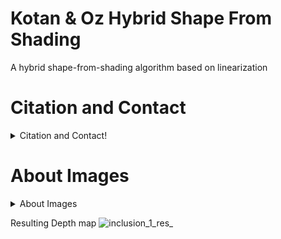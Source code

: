 # Kotan & Oz Hybrid Shape From Shading
 A hybrid shape-from-shading algorithm based on linearization

# Citation and Contact
<details>
  <summary>Citation and Contact!</summary>
  
  ## Citation
This study includes only a part of the thesis: Development of a linearization based hybrid method using image tones for the surface inspection of metallic parts, Sakarya University,Computer and Information Sciences,2020. 
If you find our work useful, please cite :

1-
@article{kotan2021linearization,
  title={A linearization-based hybrid approach for 3D reconstruction of objects in a single image},
  author={Kotan, Muhammed and {\"O}z, Cemil and Kahraman, Abdulgani},
  journal={International Journal of Applied Mathematics and Computer Science},
  volume={31},
  number={3},
  year={2021}
}    

2- 
@article{kotan2017surface,
  title={Surface inspection system for industrial components based on shape from shading minimization approach},
  author={Kotan, Muhammed and {\"O}z, Cemil},
  journal={Optical Engineering},
  volume={56},
  number={12},
  pages={123105},
  year={2017},
  publisher={International Society for Optics and Photonics}
}
</details>

# About Images
<details>
  <summary>About Images</summary>
  
  ## Images
Image 1 is a classic "tent" image. It can be obtained by the formula below.

Z(x,y)=min{-2|x|+2α,-|y|+α}

![tent](https://user-images.githubusercontent.com/78547566/107049253-ed7f3380-67da-11eb-8ab3-f6dc42716516.png)


Resulting Depth map
![tent_res_](https://user-images.githubusercontent.com/78547566/107049550-4f3f9d80-67db-11eb-84c3-35042d34f568.PNG)


Image 2 is a cat image from the dataset : From Shading to Local Shape 
see: http://vision.seas.harvard.edu/qsfs/

![CatIm](https://user-images.githubusercontent.com/78547566/107049277-f4a64180-67da-11eb-9ff6-6c3f31299eb1.png)

Resulting Depth Map
![CatIm_res_](https://user-images.githubusercontent.com/78547566/107049715-7b5b1e80-67db-11eb-9798-8e5ecf4ada4e.PNG)


Image 3 is a defect image from the dataset : NEU surface defect database
see: http://faculty.neu.edu.cn/yunhyan/NEU_surface_defect_database.html

![inclusion_1](https://user-images.githubusercontent.com/78547566/107049291-fa038c00-67da-11eb-8ebd-ba2b8f58a82f.jpg)
</details>

Resulting Depth map
![inclusion_1_res_](https://user-images.githubusercontent.com/78547566/107049740-8746e080-67db-11eb-9dcc-0ae2ca83f336.PNG)


